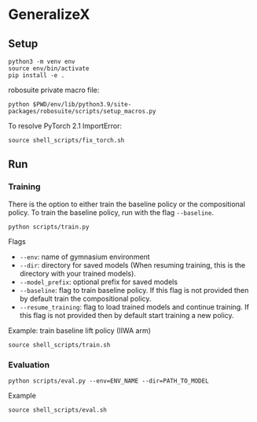 # GeneralizeX

## Setup
```
python3 -m venv env
source env/bin/activate
pip install -e .
```

robosuite private macro file:
```
python $PWD/env/lib/python3.9/site-packages/robosuite/scripts/setup_macros.py
```

To resolve PyTorch 2.1 ImportError:
```
source shell_scripts/fix_torch.sh
```

## Run
### Training
There is the option to either train the baseline policy or the compositional policy. To train the baseline policy, run with the flag `--baseline`.
```
python scripts/train.py
```

Flags
- `--env`: name of gymnasium environment
- `--dir`: directory for saved models (When resuming training, this is the directory with your trained models).
- `--model_prefix`: optional prefix for saved models
- `--baseline`: flag to train baseline policy. If this flag is not provided then by default train the compositional policy.
- `--resume_training`: flag to load trained models and continue training. If this flag is not provided then by default start training a new policy.

Example: train baseline lift policy (IIWA arm)
```
source shell_scripts/train.sh
```

### Evaluation
```
python scripts/eval.py --env=ENV_NAME --dir=PATH_TO_MODEL
```
Example
```
source shell_scripts/eval.sh
````